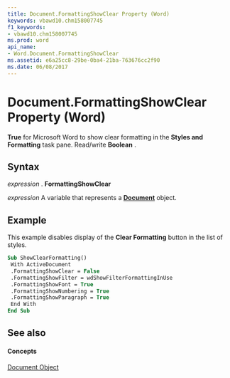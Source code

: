 ```yaml
---
title: Document.FormattingShowClear Property (Word)
keywords: vbawd10.chm158007745
f1_keywords:
- vbawd10.chm158007745
ms.prod: word
api_name:
- Word.Document.FormattingShowClear
ms.assetid: e6a25cc8-29be-0ba4-21ba-763676cc2f90
ms.date: 06/08/2017
---
```



# Document.FormattingShowClear Property (Word)

 **True** for Microsoft Word to show clear formatting in the **Styles and Formatting** task pane. Read/write **Boolean** .


## Syntax

 _expression_ . **FormattingShowClear**

 _expression_ A variable that represents a **[Document](Word.Document.md)** object.


## Example

This example disables display of the  **Clear Formatting** button in the list of styles.


```vb
Sub ShowClearFormatting() 
 With ActiveDocument 
 .FormattingShowClear = False 
 .FormattingShowFilter = wdShowFilterFormattingInUse 
 .FormattingShowFont = True 
 .FormattingShowNumbering = True 
 .FormattingShowParagraph = True 
 End With 
End Sub
```


## See also


#### Concepts


[Document Object](Word.Document.md)

